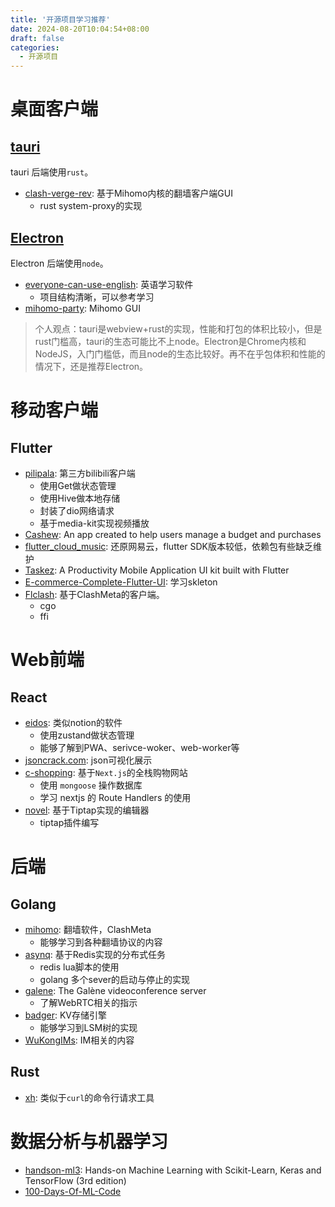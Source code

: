 ```yaml
---
title: '开源项目学习推荐'
date: 2024-08-20T10:04:54+08:00
draft: false
categories:
  - 开源项目
---
```


# 桌面客户端

## [tauri](https://tauri.app/)

tauri 后端使用`rust`。

* [clash-verge-rev](https://github.com/clash-verge-rev/clash-verge-rev): 基于Mihomo内核的翻墙客户端GUI
  * rust system-proxy的实现

## [Electron](https://www.electronforge.io/)

Electron 后端使用`node`。

* [everyone-can-use-english](https://github.com/ZuodaoTech/everyone-can-use-english): 英语学习软件
  * 项目结构清晰，可以参考学习
* [mihomo-party](https://github.com/pompurin404/mihomo-party): Mihomo GUI

> 个人观点：tauri是webview+rust的实现，性能和打包的体积比较小，但是rust门槛高，tauri的生态可能比不上node。Electron是Chrome内核和NodeJS，入门门槛低，而且node的生态比较好。再不在乎包体积和性能的情况下，还是推荐Electron。

# 移动客户端

## Flutter

* [pilipala](https://github.com/guozhigq/pilipala): 第三方bilibili客户端
  * 使用Get做状态管理
  * 使用Hive做本地存储
  * 封装了dio网络请求
  * 基于media-kit实现视频播放
* [Cashew](https://github.com/jameskokoska/Cashew): An app created to help users manage a budget and purchases
* [flutter_cloud_music](https://github.com/AIYO77/flutter_cloud_music): 还原网易云，flutter SDK版本较低，依赖包有些缺乏维护
* [Taskez](https://github.com/Davies-K/Taskez): A Productivity Mobile Application UI kit built with Flutter
* [E-commerce-Complete-Flutter-UI](https://github.com/abuanwar072/E-commerce-Complete-Flutter-UI): 学习skleton
* [Flclash](https://github.com/chen08209/FlClash): 基于ClashMeta的客户端。
  * cgo
  * ffi

# Web前端

## React

* [eidos](https://github.com/mayneyao/eidos): 类似notion的软件
  * 使用zustand做状态管理
  * 能够了解到PWA、serivce-woker、web-worker等
* [jsoncrack.com](https://github.com/AykutSarac/jsoncrack.com): json可视化展示
* [c-shopping](https://github.com/huanghanzhilian/c-shopping): 基于`Next.js`的全栈购物网站
  * 使用 `mongoose` 操作数据库
  * 学习 nextjs 的 Route Handlers 的使用
* [novel](https://github.com/steven-tey/novel): 基于Tiptap实现的编辑器
  * tiptap插件编写

# 后端

## Golang

* [mihomo](https://github.com/MetaCubeX/mihomo): 翻墙软件，ClashMeta
  * 能够学习到各种翻墙协议的内容
* [asynq](https://github.com/hibiken/asynq): 基于Redis实现的分布式任务
  * redis lua脚本的使用
  * golang 多个sever的启动与停止的实现
* [galene](https://github.com/jech/galene): The Galène videoconference server
  * 了解WebRTC相关的指示
* [badger](https://github.com/dgraph-io/badger): KV存储引擎
  * 能够学习到LSM树的实现
* [WuKongIMs](https://github.com/WuKongIM/WuKongIM): IM相关的内容

## Rust

* [xh](https://github.com/ducaale/xh): 类似于`curl`的命令行请求工具

# 数据分析与机器学习

* [handson-ml3](https://github.com/ageron/handson-ml3): Hands-on Machine Learning with Scikit-Learn, Keras and TensorFlow (3rd edition)
* [100-Days-Of-ML-Code](https://github.com/MLEveryday/100-Days-Of-ML-Code)
